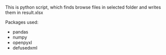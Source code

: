 This is python script, which finds browse files in selected folder and writes them in result.xlsx

Packages used:

- pandas
- numpy
- openpyxl
- defusedxml
